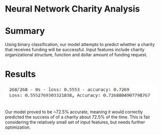 # Neural Network Charity Analysis

# Summary
Using binary classification, our model attempts to predict whether a charity that receives funding will be successful. Input features include charity organizational structure, function and dollar amount of funding request.


# Results

![accuracy](accuracy.png)

Our model proved to be ~72.5% accurate, meaning it would correctly predicted the success of of a charity about 72.5% of the time. This is fair considering the relatively small set of input features, but needs further optimization. 
